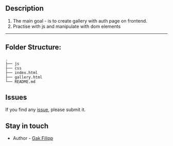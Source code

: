 ## Description

1. The main goal - is to create gallery with auth page on frontend.
2. Practise with js and manipulate with dom elements

---

## Folder Structure:
    .
    ├── js
    ├── css
    ├── index.html
    ├── gallery.html
    └── README.md

## Issues

If you find any [issue](https://github.com/stansful/module1_part2/issues), please submit it.

## Stay in touch

* Author - [Gak Filipp](https://t.me/stansful)